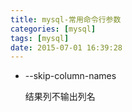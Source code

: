 ```yaml
---
title: mysql-常用命令行参数
categories: [mysql]
tags: [mysql]
date: 2015-07-01 16:39:28
---
```


-   --skip-column-names

    结果列不输出列名
